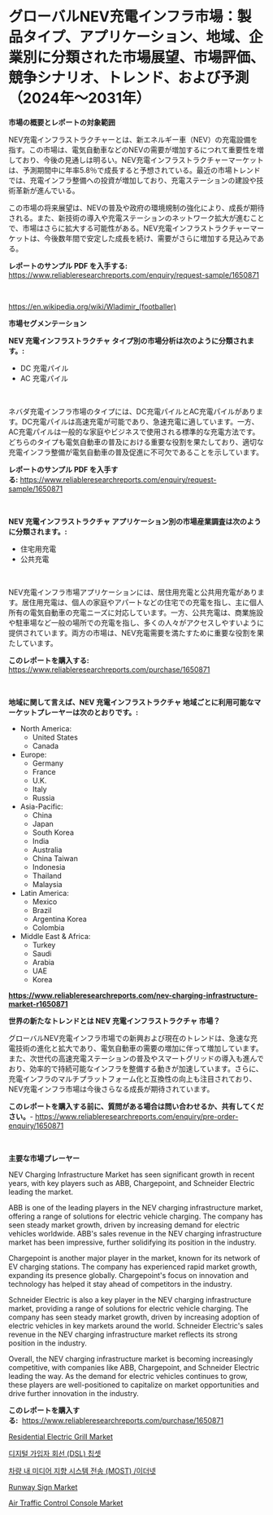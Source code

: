 <p><h1>グローバルNEV充電インフラ市場：製品タイプ、アプリケーション、地域、企業別に分類された市場展望、市場評価、競争シナリオ、トレンド、および予測（2024年〜2031年）</h1></p><p><strong>市場の概要とレポートの対象範囲</strong></p>
<p><p>NEV充電インフラストラクチャーとは、新エネルギー車（NEV）の充電設備を指す。この市場は、電気自動車などのNEVの需要が増加するにつれて重要性を増しており、今後の見通しは明るい。NEV充電インフラストラクチャーマーケットは、予測期間中に年率5.8％で成長すると予想されている。最近の市場トレンドでは、充電インフラ整備への投資が増加しており、充電ステーションの建設や技術革新が進んでいる。</p><p>この市場の将来展望は、NEVの普及や政府の環境規制の強化により、成長が期待される。また、新技術の導入や充電ステーションのネットワーク拡大が進むことで、市場はさらに拡大する可能性がある。NEV充電インフラストラクチャーマーケットは、今後数年間で安定した成長を続け、需要がさらに増加する見込みである。</p></p>
<p><strong>レポートのサンプル PDF を入手する:</strong> <a href="https://www.reliableresearchreports.com/enquiry/request-sample/1650871">https://www.reliableresearchreports.com/enquiry/request-sample/1650871</a></p>
<p>&nbsp;</p>
<p><a href="https://en.wikipedia.org/wiki/Wladimir_(footballer)">https://en.wikipedia.org/wiki/Wladimir_(footballer)</a></p>
<p><strong>市場セグメンテーション</strong></p>
<p><strong>NEV 充電インフラストラクチャ タイプ別の市場分析は次のように分類されます。:</strong></p>
<p><ul><li>DC 充電パイル</li><li>AC 充電パイル</li></ul></p>
<p>&nbsp;</p>
<p><p>ネバダ充電インフラ市場のタイプには、DC充電パイルとAC充電パイルがあります。DC充電パイルは高速充電が可能であり、急速充電に適しています。一方、AC充電パイルは一般的な家庭やビジネスで使用される標準的な充電方法です。どちらのタイプも電気自動車の普及における重要な役割を果たしており、適切な充電インフラ整備が電気自動車の普及促進に不可欠であることを示しています。</p></p>
<p><strong>レポートのサンプル PDF を入手する:</strong>&nbsp;<a href="https://www.reliableresearchreports.com/enquiry/request-sample/1650871">https://www.reliableresearchreports.com/enquiry/request-sample/1650871</a></p>
<p>&nbsp;</p>
<p><strong> NEV 充電インフラストラクチャ アプリケーション別の市場産業調査は次のように分類されます。:</strong></p>
<p><ul><li>住宅用充電</li><li>公共充電</li></ul></p>
<p>&nbsp;</p>
<p><p>NEV充電インフラ市場アプリケーションには、居住用充電と公共用充電があります。居住用充電は、個人の家庭やアパートなどの住宅での充電を指し、主に個人所有の電気自動車の充電ニーズに対応しています。一方、公共充電は、商業施設や駐車場など一般の場所での充電を指し、多くの人々がアクセスしやすいように提供されています。両方の市場は、NEV充電需要を満たすために重要な役割を果たしています。</p></p>
<p><strong>このレポートを購入する:</strong>&nbsp; <a href="https://www.reliableresearchreports.com/purchase/1650871">https://www.reliableresearchreports.com/purchase/1650871</a></p>
<p>&nbsp;</p>
<p><strong>地域に関して言えば、NEV 充電インフラストラクチャ 地域ごとに利用可能なマーケットプレーヤーは次のとおりです。:</strong></p>
<p><ul>
    <li>
        North America:
        <ul>
            <li>United States</li>
            <li>Canada</li>
        </ul>
    </li>
    <li>
        Europe:
        <ul>
            <li>Germany</li>
            <li>France</li>
            <li>U.K.</li>
            <li>Italy</li>
            <li>Russia</li>
        </ul>
    </li>
    <li>
        Asia-Pacific:
        <ul>
            <li>China</li>
            <li>Japan</li>
            <li>South Korea</li>
            <li>India</li>
            <li>Australia</li>
            <li>China Taiwan</li>
            <li>Indonesia</li>
            <li>Thailand</li>
            <li>Malaysia</li>
        </ul>
    </li>
    <li>
        Latin America:
        <ul>
            <li>Mexico</li>
            <li>Brazil</li>
            <li>Argentina Korea</li>
            <li>Colombia</li>
        </ul>
    </li>
    <li>
        Middle East & Africa:
        <ul>
            <li>Turkey</li>
            <li>Saudi</li>
            <li>Arabia</li>
            <li>UAE</li>
            <li>Korea</li>
        </ul>
    </li>
    </ul></p>
<p><strong><a href="https://www.reliableresearchreports.com/nev-charging-infrastructure-market-r1650871">https://www.reliableresearchreports.com/nev-charging-infrastructure-market-r1650871</a></strong>&nbsp;</p>
<p><strong>世界の新たなトレンドとは NEV 充電インフラストラクチャ 市場？</strong></p>
<p><p>グローバルNEV充電インフラ市場での新興および現在のトレンドは、急速な充電技術の進化と拡大であり、電気自動車の需要の増加に伴って増加しています。また、次世代の高速充電ステーションの普及やスマートグリッドの導入も進んでおり、効率的で持続可能なインフラを整備する動きが加速しています。さらに、充電インフラのマルチプラットフォーム化と互換性の向上も注目されており、NEV充電インフラ市場は今後さらなる成長が期待されています。</p></p>
<p><strong>このレポートを購入する前に、質問がある場合は問い合わせるか、共有してください。</strong>- <a href="https://www.reliableresearchreports.com/enquiry/pre-order-enquiry/1650871">https://www.reliableresearchreports.com/enquiry/pre-order-enquiry/1650871</a></p>
<p>&nbsp;</p>
<p><strong>主要な市場プレーヤー</strong></p>
<p><p>NEV Charging Infrastructure Market has seen significant growth in recent years, with key players such as ABB, Chargepoint, and Schneider Electric leading the market.</p><p>ABB is one of the leading players in the NEV charging infrastructure market, offering a range of solutions for electric vehicle charging. The company has seen steady market growth, driven by increasing demand for electric vehicles worldwide. ABB's sales revenue in the NEV charging infrastructure market has been impressive, further solidifying its position in the industry.</p><p>Chargepoint is another major player in the market, known for its network of EV charging stations. The company has experienced rapid market growth, expanding its presence globally. Chargepoint's focus on innovation and technology has helped it stay ahead of competitors in the industry.</p><p>Schneider Electric is also a key player in the NEV charging infrastructure market, providing a range of solutions for electric vehicle charging. The company has seen steady market growth, driven by increasing adoption of electric vehicles in key markets around the world. Schneider Electric's sales revenue in the NEV charging infrastructure market reflects its strong position in the industry.</p><p>Overall, the NEV charging infrastructure market is becoming increasingly competitive, with companies like ABB, Chargepoint, and Schneider Electric leading the way. As the demand for electric vehicles continues to grow, these players are well-positioned to capitalize on market opportunities and drive further innovation in the industry.</p></p>
<p><strong>このレポートを購入する:</strong>&nbsp;&nbsp;<a href="https://www.reliableresearchreports.com/purchase/1650871">https://www.reliableresearchreports.com/purchase/1650871</a></p>
<p><p><a href="https://github.com/kulaberyasin52/Market-Research-Report-List-1/blob/main/residential-electric-grill-market.md">Residential Electric Grill Market</a></p><p><a href="https://github.com/PhilToryphy7876567/Market-Research-Report-List-2/blob/main/2555508149072.md">디지털 가입자 회선 (DSL) 칩셋</a></p><p><a href="https://github.com/solomonbode85/Market-Research-Report-List-1/blob/main/9714817149073.md">차량 내 미디어 지향 시스템 전송 (MOST) /이더넷</a></p><p><a href="https://issuu.com/reportprime-2/docs/runway-sign-market-size-2030.pptx">Runway Sign Market</a></p><p><a href="https://issuu.com/reportprime-2/docs/air-traffic-control-console-market-size-2030.pptx">Air Traffic Control Console Market</a></p></p>